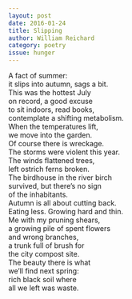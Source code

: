 ```yaml
---
layout: post 
date: 2016-01-24
title: Slipping
author: William Reichard
category: poetry
issue: hunger
---
```

A fact of summer:  
it slips into autumn, sags a bit.  
This was the hottest July  
on record, a good excuse  
to sit indoors, read books,  
contemplate a shifting metabolism.  
When the temperatures lift,  
we move into the garden.  
Of course there is wreckage.  
The storms were violent this year.  
The winds flattened trees,  
left ostrich ferns broken.  
The birdhouse in the river birch  
survived, but there’s no sign  
of the inhabitants.  
Autumn is all about cutting back.  
Eating less. Growing hard and thin.  
Me with my pruning shears,  
a growing pile of spent flowers  
and wrong branches,  
a trunk full of brush for  
the city compost site.  
The beauty there is what  
we’ll find next spring:  
rich black soil where  
all we left was waste.